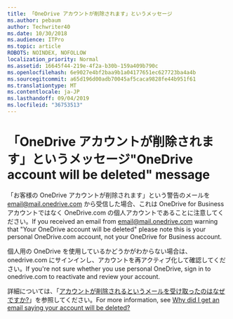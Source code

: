 ```yaml
---
title: 「OneDrive アカウントが削除されます」というメッセージ
ms.author: pebaum
author: Techwriter40
ms.date: 10/30/2018
ms.audience: ITPro
ms.topic: article
ROBOTS: NOINDEX, NOFOLLOW
localization_priority: Normal
ms.assetid: 16645f44-219e-4f2a-b30b-159a409b790c
ms.openlocfilehash: 6e9027e4bf2baa9b1a04177651ec627723ba4a4b
ms.sourcegitcommit: a65d196d00adb70045af5caca9828fe44b951f61
ms.translationtype: MT
ms.contentlocale: ja-JP
ms.lasthandoff: 09/04/2019
ms.locfileid: "36753513"
---
```

# <a name="onedrive-account-will-be-deleted-message"></a><span data-ttu-id="3df49-102">「OneDrive アカウントが削除されます」というメッセージ</span><span class="sxs-lookup"><span data-stu-id="3df49-102">"OneDrive account will be deleted" message</span></span>

<span data-ttu-id="3df49-103">「お客様の OneDrive アカウントが削除されます」という警告のメールを email@mail.onedrive.com から受信した場合、これは OneDrive for Business アカウントではなく OneDrive.com の個人アカウントであることに注意してください。</span><span class="sxs-lookup"><span data-stu-id="3df49-103">If you received an email from email@mail.onedrive.com warning that "Your OneDrive account will be deleted" please note this is your personal OneDrive.com account, not your OneDrive for Business account.</span></span> 
  
<span data-ttu-id="3df49-104">個人用の OneDrive を使用しているかどうかがわからない場合は、onedrive.com にサインインし、アカウントを再アクティブ化して確認してください。</span><span class="sxs-lookup"><span data-stu-id="3df49-104">If you're not sure whether you use personal OneDrive, sign in to onedrive.com to reactivate and review your account.</span></span>
  
<span data-ttu-id="3df49-105">詳細については、「[アカウントが削除されるというメールを受け取ったのはなぜですか?](https://go.microsoft.com/fwlink/?linkid=2036151&amp;clcid=0x409)」を参照してください。</span><span class="sxs-lookup"><span data-stu-id="3df49-105">For more information, see [Why did I get an email saying your account will be deleted?](https://go.microsoft.com/fwlink/?linkid=2036151&amp;clcid=0x409)</span></span>
  

